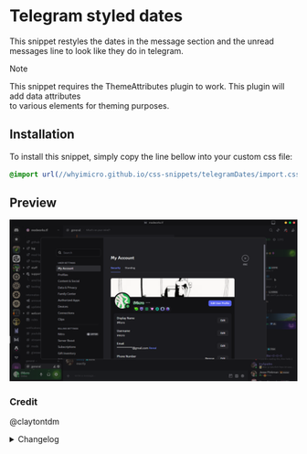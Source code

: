 # Telegram styled dates

This snippet restyles the dates in the message section and the unread messages line to look like they do in telegram.

> [!NOTE]
> This snippet requires the ThemeAttributes plugin to work. This plugin will add data attributes <br>
> to various elements for theming purposes.

## Installation

To install this snippet, simply copy the line bellow into your custom css file:

```css
@import url(//whyimicro.github.io/css-snippets/telegramDates/import.css);
```

## Preview

![image](https://raw.githubusercontent.com/WhyiMicro/css-snippets/refs/heads/main/_previews/settingsModal.png)

### Credit

@claytontdm

<details>
<summary>Changelog</summary>

## 1.0.0

- New snippet with extra swag

</details>
